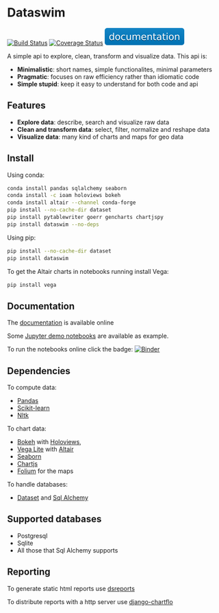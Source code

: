 # Dataswim

[![Build Status](https://travis-ci.org/synw/dataswim.svg?branch=master)](https://travis-ci.org/synw/dataswim) [![Coverage Status](https://coveralls.io/repos/github/synw/dataswim/badge.svg?branch=master)](https://coveralls.io/github/synw/dataswim?branch=master) [![Documentation](docs/img/documentation.svg)](https://dataswim.readthedocs.io/en/latest/index.html)

A simple api to explore, clean, transform and visualize data. This api is:

- **Minimalistic**: short names, simple functionalites, minimal parameters
- **Pragmatic**: focuses on raw efficiency rather than idiomatic code
- **Simple stupid**: keep it easy to understand for both code and api

## Features

- **Explore data**: describe, search and visualize raw data
- **Clean and transform data**: select, filter, normalize and reshape data
- **Visualize data**: many kind of charts and maps for geo data

## Install 

Using conda:

   ```bash
   conda install pandas sqlalchemy seaborn
   conda install -c ioam holoviews bokeh
   conda install altair --channel conda-forge
   pip install --no-cache-dir dataset
   pip install pytablewriter goerr gencharts chartjspy
   pip install dataswim --no-deps
   ```

Using pip:

   ```bash
   pip install --no-cache-dir dataset
   pip install dataswim
   ```

To get the Altair charts in notebooks running install Vega:

   ```bash
   pip install vega
   ```

## Documentation

The [documentation](https://dataswim.readthedocs.io/en/latest/index.html) is available online

Some [Jupyter demo notebooks](https://github.com/synw/dataswim-notebooks) are available as example. 

To run the notebooks online click the 
badge: [![Binder](https://mybinder.org/badge.svg)](https://mybinder.org/v2/gh/synw/dataswim-notebooks/master)

## Dependencies

To compute data:

- [Pandas](https://github.com/pandas-dev/pandas)
- [Scikit-learn](http://scikit-learn.org)
- [Nltk](https://www.nltk.org/)

To chart data:

- [Bokeh](https://bokeh.pydata.org/en/latest/) with [Holoviews](http://holoviews.org/), 
- [Vega Lite](https://vega.github.io/vega-lite/) with [Altair](https://altair-viz.github.io/) 
- [Seaborn](http://seaborn.pydata.org)
- [Chartjs](http://www.chartjs.org/)
- [Folium](https://github.com/python-visualization/folium) for the maps

To handle databases:

- [Dataset](https://dataset.readthedocs.io/en/latest/) and [Sql Alchemy](http://www.sqlalchemy.org)

## Supported databases

- Postgresql
- Sqlite
- All those that Sql Alchemy supports

## Reporting

To generate static html reports use [dsreports](https://github.com/synw/dsreports)

To distribute reports with a http server use [django-chartflo](https://github.com/synw/django-chartflo)
